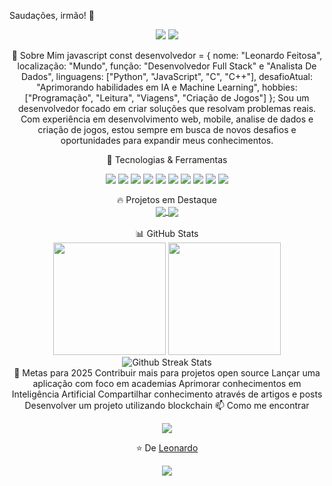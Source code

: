 Saudações, irmão! 👋
<div align="center"> <img src="https://readme-typing-svg.herokuapp.com/?lines=Desenvolvedor+Full+Stack;Analista+De+Dados;Entusiasta+de+Tecnologia;Desenvolvedor+De+Jogos&font=Fira%20Code&center=true&width=380&height=50"> <a href="https://www.linkedin.com/in/leonardo-feitosadev/"><img src="https://img.shields.io/badge/-LinkedIn-0e76a8?style=flat-square&logo=Linkedin&logoColor=white" /></a> </p>
💫 Sobre Mim
javascript
const desenvolvedor = {
  nome: "Leonardo Feitosa",
  localização: "Mundo",
  função: "Desenvolvedor Full Stack" e "Analista De Dados",
  linguagens: ["Python", "JavaScript", "C", "C++"],
  desafioAtual: "Aprimorando habilidades em IA e Machine Learning",
  hobbies: ["Programação", "Leitura", "Viagens", "Criação de Jogos"]
};
Sou um desenvolvedor focado em criar soluções que resolvam problemas reais. Com experiência em desenvolvimento web, mobile, analise de dados e criação de jogos, estou sempre em busca de novos desafios e oportunidades para expandir meus conhecimentos. 

🚀 Tecnologias & Ferramentas
<p align="center"> <img src="https://img.shields.io/badge/JavaScript-F7DF1E?style=for-the-badge&logo=javascript&logoColor=black" /> <img src="https://img.shields.io/badge/TypeScript-007ACC?style=for-the-badge&logo=typescript&logoColor=white" /> <img src="https://img.shields.io/badge/React-20232A?style=for-the-badge&logo=react&logoColor=61DAFB" /> <img src="https://img.shields.io/badge/Node.js-339933?style=for-the-badge&logo=nodedotjs&logoColor=white" /> <img src="https://img.shields.io/badge/Python-3776AB?style=for-the-badge&logo=python&logoColor=white" /> <img src="https://img.shields.io/badge/Docker-2CA5E0?style=for-the-badge&logo=docker&logoColor=white" /> <img src="https://img.shields.io/badge/Git-F05032?style=for-the-badge&logo=git&logoColor=white" /> <img src="https://img.shields.io/badge/MongoDB-4EA94B?style=for-the-badge&logo=mongodb&logoColor=white" /> <img src="https://img.shields.io/badge/PostgreSQL-316192?style=for-the-badge&logo=postgresql&logoColor=white" /> <img src="https://img.shields.io/badge/AWS-232F3E?style=for-the-badge&logo=amazon-aws&logoColor=white" /> </p>
🔥 Projetos em Destaque
<div align="center"> <a href="https://github.com/seu-usuario/projeto-incrivel"> <img align="center" src="https://github-readme-stats.vercel.app/api/pin/?username=seu-usuario&repo=projeto-incrivel&theme=dracula" /> </a> <a href="https://github.com/seu-usuario/app-inovador"> <img align="center" src="https://github-readme-stats.vercel.app/api/pin/?username=seu-usuario&repo=app-inovador&theme=dracula" /> </a> </div> <br/>
📊 GitHub Stats
<div align="center"> <img height="180em" src="https://github-readme-stats.vercel.app/api?username=seu-usuario&show_icons=true&theme=dracula&include_all_commits=true&count_private=true"/> <img height="180em" src="https://github-readme-stats.vercel.app/api/top-langs/?username=seu-usuario&layout=compact&langs_count=7&theme=dracula"/> </div> <div align="center"> <img src="https://github-readme-streak-stats.herokuapp.com/?user=seu-usuario&theme=dracula" alt="Github Streak Stats"> </div>
🎯 Metas para 2025
 Contribuir mais para projetos open source
 Lançar uma aplicação com foco em academias
 Aprimorar conhecimentos em Inteligência Artificial
 Compartilhar conhecimento através de artigos e posts
 Desenvolver um projeto utilizando blockchain
📫 Como me encontrar
<p align="center"> <a href="mailto:leonardofeitosa789@gmail.com"><img src="https://img.shields.io/badge/Email-D14836?style=for-the-badge&logo=gmail&logoColor=white" /></a>  </p>
<div align="center"> <p>⭐️ De <a href="https://github.com/Leonzuka">Leonardo</a></p> <img src="https://komarev.com/ghpvc/?username=seu-usuario&color=blueviolet&style=flat-square&label=Visualizações+do+perfil" /> </div>
